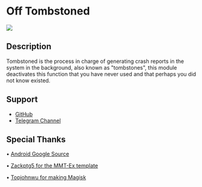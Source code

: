 # Off Tombstoned

![](https://i.ibb.co/9T6jQr3/IMG-20231216-180606-354.jpg)

## Description
Tombstoned is the process in charge of generating crash reports in the system in the background, also known as "tombstones", this module deactivates this function that you have never used and that perhaps you did not know existed.

## Support
- [GitHub](https://github.com/LeanxModulostk/Off-Tombstoned) 
- [Telegram Channel](https://t.me/modulostk)

## Special Thanks

• [Android Google Source](https://android.googlesource.com/platform/system/core/+/android-o-mr1-iot-release-1.0.1/debuggerd/tombstoned/tombstoned.cpp)

• [Zackptg5 for the MMT-Ex template](https://github.com/Zackptg5)

• [Topjohnwu for making Magisk](https://github.com/topjohnwu)

